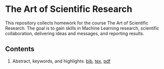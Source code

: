 # The Art of Scientific Research

This repository collects homework for the course The Art of Scientific Research. The goal is to gain skills in Machine Learning research, scientific collaboration, delivering ideas and messages, and reporting results. 

## Contents
1. Abstract, keywords, and highlights: [bib](/Artem-theArt.bib), [tex](/Artem-Step-1.tex), [pdf](/Artem-Step-1.pdf)

